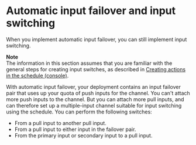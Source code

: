 # Automatic input failover and input switching<a name="aif-and-input-switching"></a>

When you implement automatic input failover, you can still implement input switching\.

**Note**  
The information in this section assumes that you are familiar with the general steps for creating input switches, as described in [Creating actions in the schedule \(console\)](schedule-using-console-create.md)\.

With automatic input failover, your deployment contains an input failover pair that uses up your quota of push inputs for the channel\. You can't attach more push inputs to the channel\. But you can attach more pull inputs, and can therefore set up a multiple\-input channel suitable for input switching using the schedule\. You can perform the following switches:
+ From a pull input to another pull input\.
+ From a pull input to either input in the failover pair\.
+ From the primary input or secondary input to a pull input\.